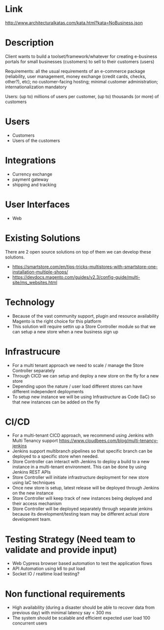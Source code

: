 # Link
http://www.architecturalkatas.com/kata.html?kata=NoBusiness.json

# Description

Client wants to build a toolset/framework/whatever for creating e-business portals for small businesses (customers) to sell to their customers (users)

Requirements: all the usual requirements of an e-commerce package (reliability, user management, money exchange (credit cards, checks, other?), etc); no customer-facing hosting; minimal customer administration; internationalization mandatory

Users: (up to) millions of users per customer, (up to) thousands (or more) of customers


# Users
- Customers
- Users of the customers

# Integrations
- Currency exchange
- payment gateway
- shipping and tracking

# User Interfaces
- Web

# Existing Solutions
There are 2 open source solutions on top of them we can develop these solutions.

- https://smartstore.com/en/tips-tricks-multistores-with-smartstore-one-installation-multiple-shops/
- https://devdocs.magento.com/guides/v2.3/config-guide/multi-site/ms_websites.html

# Technology
- Because of the vast community support, plugin and resource availability Magento is the right choice for this platform
- This solution will require settin up a Store Controller module so that we can setup a new store when a new business sign up

# Infrastrucure
- For a multi tenant approach we need to scale / manage the Store Controller separately
- Through CICD we can setup and deploy a new store on the fly for a new store
- Depending upon the nature / user load different stores can have different independent deployments
- To setup new instance we will be using Infrastructure as Code (IaC) so that new instances can be added on the fly

# CI/CD
- For a multi-tenant CICD approach, we recommend using Jenkins with Multi Tenancy support https://www.cloudbees.com/blog/multi-tenancy-jenkins
- Jenkins support multibranch pipelines so that specific branch can be deployed to a specific store when needed.
- Store Controller can interact with Jenkins to deploy a build to a new instance in a multi-tenant environment. This can be done by using Jenkins REST APIs
- Store Controller will initiate infrastructure deployment for new store using IaC techniques
- Once new store is setup, latest release will be deployed through Jenkins on the new instance
- Store Controller will keep track of new instances being deployed and their access mechanism
- Store Controller will be deployed separately through separate jenkins because its development/testing team may be different actual store development team.


# Testing Strategy (Need team to validate and provide input)
- Web Cypress browser based automation to test the application flows
- API Automation using k6 to put load
- Socket IO / realtime load testing?

# Non functional requirements
- High availability (during a disaster should be able to recover data from previous day) with minimal latency say < 300 ms
- The system should be scalable and efficient expected user load 100 concurrent users




